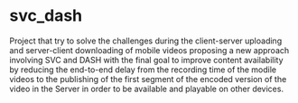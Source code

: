 svc_dash
========

Project that try to solve the challenges during the client-server uploading and server-client downloading of mobile videos proposing a new approach involving SVC and DASH with the final goal to improve content availability by reducing the end-to-end delay from the recording time of the modile videos to the publishing of the first segment of the encoded version of the video in the Server in order to be available and playable on other devices.
